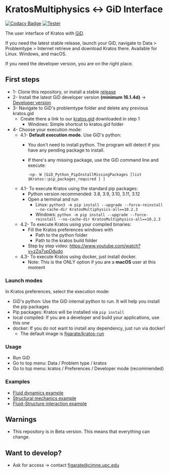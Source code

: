 # KratosMultiphysics <-> GiD Interface

[![Codacy Badge](https://app.codacy.com/project/badge/Grade/36d3d305c87e4bb398bc87ea2e3b890e)](https://www.codacy.com/gh/KratosMultiphysics/GiDInterface/dashboard?utm_source=github.com&amp;utm_medium=referral&amp;utm_content=KratosMultiphysics/GiDInterface&amp;utm_campaign=Badge_Grade)
[![Tester](https://github.com/KratosMultiphysics/GiDInterface/actions/workflows/tester.yml/badge.svg)](https://github.com/KratosMultiphysics/GiDInterface/actions/workflows/tester.yml)

The user interface of Kratos with [GiD](http://www.gidsimulation.com).

If you need the latest stable release, launch your GiD, navigate to Data > Problemtype > Internet retrieve and download Kratos there.
Available for Linux. Windows, and macOS.

If you need the developer version, you are on the right place.

## First steps
* 1- Clone this repository, or install a stable [release](https://github.com/KratosMultiphysics/GiDInterface/releases)
* 2- Install the latest GiD developer version **(minimum 16.1.4d)** -> [Developer version](https://www.gidsimulation.com/gid-for-science/downloads/)
* 3- Navigate to GiD's problemtype folder and delete any previous kratos.gid
    * Create there a link to our [kratos.gid](./kratos.gid/) downloaded in step 1
        * Windows: Simple shortcut to kratos.gid folder
* 4- Choose your execution mode:
    * 4.1- **Default execution mode.** Use GiD's python:
        * You don't need to install python. The program will detect if you have any pending package to install.
        * If there's any missing package, use the GiD command line and execute:
        
            `-np- W [GiD_Python_PipInstallMissingPackages [list $Kratos::pip_packages_required ] ]`
    * 4.1- To execute Kratos using the standard pip packages:
        * Python version recommended: 3.8, 3.9, 3.10, 3.11, 3.12
        * Open a terminal and run
            - Linux: `python3 -m pip install --upgrade --force-reinstall --no-cache-dir KratosMultiphysics-all==10.2.3`
            - Windows: `python -m pip install --upgrade --force-reinstall --no-cache-dir KratosMultiphysics-all==10.2.3`
    * 4.2- To execute Kratos using your compiled binaries:
        * Fill the Kratos preferences windows with
            - Path to the python folder
            - Path to the kratos build folder
        * Step by step video: https://www.youtube.com/watch?v=zZq7ypDdudo
    * 4.3- To execute Kratos using docker, just install docker.
        * Note: This is the ONLY option if you are a **macOS** user at this moment

### Launch modes
In Kratos preferences, select the execution mode:
* GiD's python: Use the GiD internal python to run. It will help you install the pip packages
* Pip packages: Kratos will be installed via `pip install`
* local compiled: If you are a developer and build your applications, use this one
* docker: If you do not want to install any dependency, just run via docker!
    * The default image is [fjgarate/kratos-run](https://hub.docker.com/repository/docker/fjgarate/kratos-run)

### Usage
* Run GiD
* Go to top menu: Data / Problem type / kratos
* Go to top menu: kratos / Preferences / Developer mode (recommended)

### Examples
* [Fluid dynamics example](https://github.com/KratosMultiphysics/Kratos/wiki/Running-an-example-from-GiD#3-set-a-fluid-dynamics-problem)
* [Structural mechanics example](https://github.com/KratosMultiphysics/Kratos/wiki/Running-an-example-from-GiD#4-set-a-structural-mechanics-problem)
* [Fluid-Structure interaction example](https://github.com/KratosMultiphysics/Kratos/wiki/Running-an-example-from-GiD#5-set-a-fluid-structure-interaction-problem)

## Warnings
* This repository is in Beta version. This means that everything can change.

## Want to develop?
* Ask for access -> contact fjgarate@cimne.upc.edu

